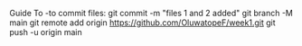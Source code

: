 Guide To
-to commit files:
git commit -m "files 1 and 2 added"
git branch -M main
git remote add origin https://github.com/OluwatopeF/week1.git 
git push -u origin main
